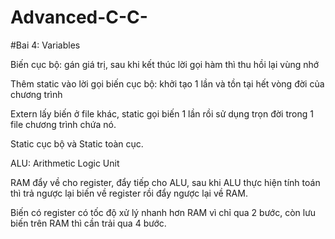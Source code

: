# Advanced-C-C-
#Bai 4: Variables

Biến cục bộ: gán giá trị, sau khi kết thúc lời gọi hàm thì thu hồi lại vùng nhớ

Thêm static vào lời gọi biến cục bộ: khởi tạo 1 lần và tồn tại hết vòng đời của chương trình

Extern lấy biến ở file khác, static gọi biến 1 lần rồi sử dụng trọn đời trong 1 file chương trình chứa nó.

Static cục bộ và Static toàn cục.

ALU: Arithmetic Logic Unit

RAM đẩy về cho register, đẩy tiếp cho ALU, sau khi ALU thực hiện tính toán thì trả ngược lại biến về register rồi đẩy ngược lại về RAM.

Biến có register có tốc độ xử lý nhanh hơn RAM vì chỉ qua 2 bước, còn lưu biến trên RAM thì cần trải qua 4 bước.
